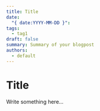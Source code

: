 ```yaml
---
title: Title
date:
  "{ date:YYYY-MM-DD }": 
tags:
  - tag1
draft: false
summary: Summary of your blogpost
authors:
  - default
---
```


# Title

Write something here...
